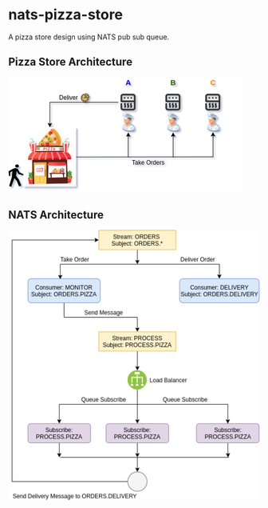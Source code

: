 # nats-pizza-store

A pizza store design using NATS pub sub queue.

## Pizza Store Architecture

![pizza store](/static/pizza-store-arch.png)

## NATS Architecture

![nats architecture](/static/nats-arch.png)
